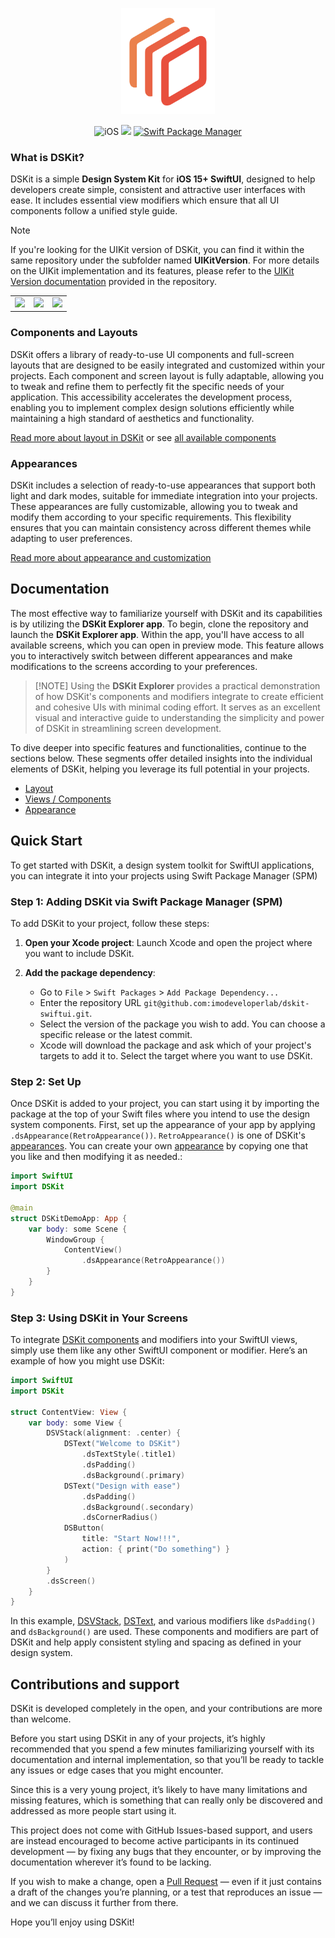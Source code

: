 

<p align="center">
    <img src="Content/Images/Logo.png" width="150" max-width="100%" alt="DSKit"/>
</p>
<p align="center">
    <img src="https://img.shields.io/badge/iOS-15+-brightgreen.svg?style=flat" alt="iOS"/>
    <img src="https://img.shields.io/badge/SwiftUI-3.0-brightgreen.svg"/>
    <a href="https://swift.org/package-manager">
        <img src="https://img.shields.io/badge/spm-compatible-brightgreen.svg?style=flat" alt="Swift Package Manager"/>
    </a>
</p>


### What is DSKit?

DSKit is a simple **Design System Kit**  for **iOS 15+ SwiftUI**, designed to help developers create simple, consistent and attractive user interfaces with ease. It includes essential view modifiers which ensure that all UI components follow a unified style guide. 

> [!Note]
> If you're looking for the UIKit version of DSKit, you can find it within the same repository under the subfolder named **UIKitVersion**. For more details on the UIKit implementation and its features, please refer to the [UIKit Version documentation](https://github.com/imodeveloperlab/dskit) provided in the repository.


<table>
<tr>
<td>
<img src="Content/Screenshots/HomeScreen3.DSKit_light_screenshot_framed.png">
</td>
<td>
<img src="Content/Screenshots/ItemDetails2.DSKit_light_screenshot_framed.png">
</td>
<td>
<img src="Content/Screenshots/Order1.DSKit_light_screenshot_framed.png">
</td>

</tr>
</table>

### Components and Layouts

DSKit offers a library of ready-to-use UI components and full-screen layouts that are designed to be easily integrated and customized within your projects. Each component and screen layout is fully adaptable, allowing you to tweak and refine them to perfectly fit the specific needs of your application. This accessibility accelerates the development process, enabling you to implement complex design solutions efficiently while maintaining a high standard of aesthetics and functionality.


<a href="Content/Layout-in-DSKit.md">Read more about layout in DSKit<a/> or see <a href="Content/Views.md">all available components</a>


### Appearances

DSKit includes a selection of ready-to-use appearances that support both light and dark modes, suitable for immediate integration into your projects. These appearances are fully customizable, allowing you to tweak and modify them according to your specific requirements. This flexibility ensures that you can maintain consistency across different themes while adapting to user preferences. 

<a href="Content/Appearance-in-DSKit.md">Read more about appearance and customization</a>

## Documentation

The most effective way to familiarize yourself with DSKit and its capabilities is by utilizing the **DSKit Explorer app**. To begin, clone the repository and launch the **DSKit Explorer app**. Within the app, you'll have access to all available screens, which you can open in preview mode. This feature allows you to interactively switch between different appearances and make modifications to the screens according to your preferences.

>  [!NOTE]
>  Using the **DSKit Explorer** provides a practical demonstration of how DSKit's components and modifiers integrate to create efficient and cohesive UIs with minimal coding effort. It serves as an excellent visual and interactive guide to understanding the simplicity and power of DSKit in streamlining screen development.

To dive deeper into specific features and functionalities, continue to the sections below. These segments offer detailed insights into the individual elements of DSKit, helping you leverage its full potential in your projects.

- [Layout](Content/Layout-in-DSKit.md)
- [Views / Components](Content/Views.md)
- [Appearance](Content/Appearance-in-DSKit.md)


## Quick Start

To get started with DSKit, a design system toolkit for SwiftUI applications, you can integrate it into your projects using Swift Package Manager (SPM)

### Step 1: Adding DSKit via Swift Package Manager (SPM)
To add DSKit to your project, follow these steps:

1. **Open your Xcode project**: Launch Xcode and open the project where you want to include DSKit.

2. **Add the package dependency**:
   - Go to `File` > `Swift Packages` > `Add Package Dependency...`
   - Enter the repository URL `git@github.com:imodeveloperlab/dskit-swiftui.git`.
   - Select the version of the package you wish to add. You can choose a specific release or the latest commit.
   - Xcode will download the package and ask which of your project's targets to add it to. Select the target where you want to use DSKit.

### Step 2: Set Up
Once DSKit is added to your project, you can start using it by importing the package at the top of your Swift files where you intend to use the design system components. First, set up the appearance of your app by applying `.dsAppearance(RetroAppearance())`. `RetroAppearance()` is one of DSKit's [appearances](https://github.com/imodeveloperlab/dskit-swiftui/blob/main/Content/Appearance-in-DSKit.md). You can create your own [appearance](https://github.com/imodeveloperlab/dskit-swiftui/blob/main/Content/Appearance-in-DSKit.md) by copying one that you like and then modifying it as needed.:

```swift
import SwiftUI
import DSKit

@main
struct DSKitDemoApp: App {
    var body: some Scene {
        WindowGroup {
            ContentView()
                .dsAppearance(RetroAppearance())
        }
    }
}
```

### Step 3: Using DSKit in Your Screens
To integrate [DSKit components](https://github.com/imodeveloperlab/dskit-swiftui/blob/main/Content/Views.md) and modifiers into your SwiftUI views, simply use them like any other SwiftUI component or modifier. Here’s an example of how you might use DSKit:

```swift
import SwiftUI
import DSKit

struct ContentView: View {
    var body: some View {
        DSVStack(alignment: .center) {
            DSText("Welcome to DSKit")
                .dsTextStyle(.title1)
                .dsPadding()
                .dsBackground(.primary)
            DSText("Design with ease")
                .dsPadding()
                .dsBackground(.secondary)
                .dsCornerRadius()
            DSButton(
                title: "Start Now!!!", 
                action: { print("Do something") }
            )
        }
        .dsScreen()
    }
}
```

In this example, [DSVStack](https://github.com/imodeveloperlab/dskit-swiftui/blob/main/Content/Views.md), [DSText](https://github.com/imodeveloperlab/dskit-swiftui/blob/main/Content/Views.md), and various modifiers like `dsPadding()` and `dsBackground()` are used. These components and modifiers are part of DSKit and help apply consistent styling and spacing as defined in your design system.

## Contributions and support

DSKit is developed completely in the open, and your contributions are more than welcome.

Before you start using DSKit in any of your projects, it’s highly recommended that you spend a few minutes familiarizing yourself with its documentation and internal implementation, so that you’ll be ready to tackle any issues or edge cases that you might encounter.

Since this is a very young project, it’s likely to have many limitations and missing features, which is something that can really only be discovered and addressed as more people start using it.

This project does not come with GitHub Issues-based support, and users are instead encouraged to become active participants in its continued development — by fixing any bugs that they encounter, or by improving the documentation wherever it’s found to be lacking.

If you wish to make a change, open a [Pull Request](https://github.com/imodeveloperlab/dskit/pulls) — even if it just contains a draft of the changes you’re planning, or a test that reproduces an issue — and we can discuss it further from there.

Hope you’ll enjoy using DSKit!
